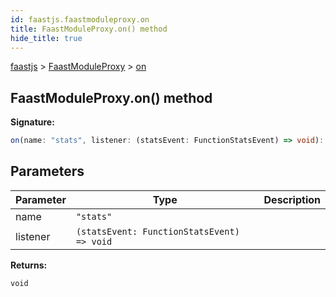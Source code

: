 ```yaml
---
id: faastjs.faastmoduleproxy.on
title: FaastModuleProxy.on() method
hide_title: true
---
```

[faastjs](./faastjs.md) &gt; [FaastModuleProxy](./faastjs.faastmoduleproxy.md) &gt; [on](./faastjs.faastmoduleproxy.on.md)

## FaastModuleProxy.on() method


<b>Signature:</b>

```typescript
on(name: "stats", listener: (statsEvent: FunctionStatsEvent) => void): void;
```

## Parameters

|  Parameter | Type | Description |
|  --- | --- | --- |
|  name | <code>&quot;stats&quot;</code> |  |
|  listener | <code>(statsEvent: FunctionStatsEvent) =&gt; void</code> |  |

<b>Returns:</b>

`void`
